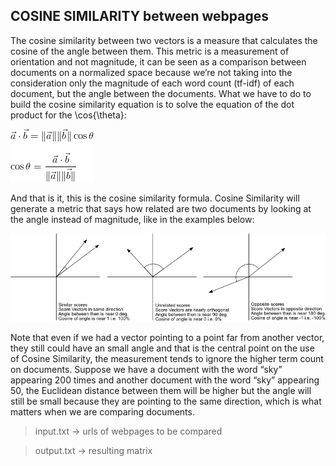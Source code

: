 ## COSINE SIMILARITY between webpages

The cosine similarity between two vectors is a measure that calculates the cosine of the angle between them. This metric is a measurement of orientation and not magnitude, it can be seen as a comparison between documents on a normalized space because we’re not taking into the consideration only the magnitude of each word count (tf-idf) of each document, but the angle between the documents. What we have to do to build the cosine similarity equation is to solve the equation of the dot product for the \cos{\theta}:

![cosine similarity](https://raw.githubusercontent.com/sagarmk/Cosine-similarity-from-scratch-on-webpages/master/images/cos.png) 


And that is it, this is the cosine similarity formula. Cosine Similarity will generate a metric that says how related are two documents by looking at the angle instead of magnitude, like in the examples below:

![Cosine similarity](https://raw.githubusercontent.com/sagarmk/Cosine-similarity-from-scratch-on-webpages/master/images/cosinesimilarity.png) 

Note that even if we had a vector pointing to a point far from another vector, they still could have an small angle and that is the central point on the use of Cosine Similarity, the measurement tends to ignore the higher term count on documents. Suppose we have a document with the word “sky” appearing 200 times and another document with the word “sky” appearing 50, the Euclidean distance between them will be higher but the angle will still be small because they are pointing to the same direction, which is what matters when we are comparing documents.

<blockquote>
input.txt -> urls of webpages to be compared</blockquote>
<blockquote>output.txt -> resulting matrix</blockquote>

